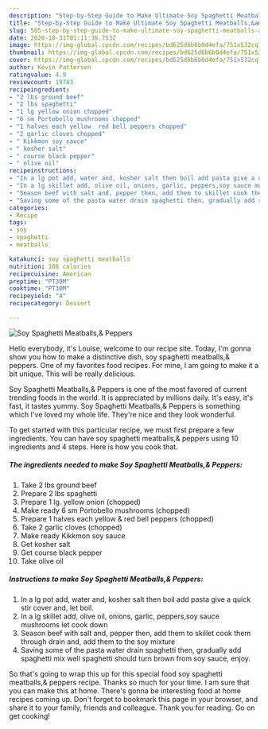 ```yaml
---
description: "Step-by-Step Guide to Make Ultimate Soy Spaghetti Meatballs,&amp;amp; Peppers"
title: "Step-by-Step Guide to Make Ultimate Soy Spaghetti Meatballs,&amp;amp; Peppers"
slug: 505-step-by-step-guide-to-make-ultimate-soy-spaghetti-meatballs-and-amp-peppers
date: 2020-10-31T01:11:36.753Z
image: https://img-global.cpcdn.com/recipes/bd625d6b6b0d4efa/751x532cq70/soy-spaghetti-meatballs-peppers-recipe-main-photo.jpg
thumbnail: https://img-global.cpcdn.com/recipes/bd625d6b6b0d4efa/751x532cq70/soy-spaghetti-meatballs-peppers-recipe-main-photo.jpg
cover: https://img-global.cpcdn.com/recipes/bd625d6b6b0d4efa/751x532cq70/soy-spaghetti-meatballs-peppers-recipe-main-photo.jpg
author: Kevin Patterson
ratingvalue: 4.9
reviewcount: 19783
recipeingredient:
- "2 lbs ground beef"
- "2 lbs spaghetti"
- "1 lg yellow onion chopped"
- "6 sm Portobello mushrooms chopped"
- "1 halves each yellow  red bell peppers chopped"
- "2 garlic cloves chopped"
- " Kikkmon soy sauce"
- " kosher salt"
- " course black pepper"
- " olive oil"
recipeinstructions:
- "In a lg pot add, water and, kosher salt then boil add pasta give a quick stir cover and, let boil."
- "In a lg skillet add, olive oil, onions, garlic, peppers,soy sauce mushrooms let cook down"
- "Season beef with salt and, pepper then, add them to skillet cook them through drain and, add them to the soy mixture"
- "Saving some of the pasta water drain spaghetti then, gradually add spaghetti mix well spaghetti should turn brown from soy sauce, enjoy."
categories:
- Recipe
tags:
- soy
- spaghetti
- meatballs

katakunci: soy spaghetti meatballs 
nutrition: 168 calories
recipecuisine: American
preptime: "PT39M"
cooktime: "PT30M"
recipeyield: "4"
recipecategory: Dessert

---
```



![Soy Spaghetti Meatballs,&amp; Peppers](https://img-global.cpcdn.com/recipes/bd625d6b6b0d4efa/751x532cq70/soy-spaghetti-meatballs-peppers-recipe-main-photo.jpg)

Hello everybody, it's Louise, welcome to our recipe site. Today, I'm gonna show you how to make a distinctive dish, soy spaghetti meatballs,&amp; peppers. One of my favorites food recipes. For mine, I am going to make it a bit unique. This will be really delicious.



Soy Spaghetti Meatballs,&amp; Peppers is one of the most favored of current trending foods in the world. It is appreciated by millions daily. It's easy, it's fast, it tastes yummy. Soy Spaghetti Meatballs,&amp; Peppers is something which I've loved my whole life. They're nice and they look wonderful.


To get started with this particular recipe, we must first prepare a few ingredients. You can have soy spaghetti meatballs,&amp; peppers using 10 ingredients and 4 steps. Here is how you cook that.

<!--inarticleads1-->

##### The ingredients needed to make Soy Spaghetti Meatballs,&amp; Peppers:

1. Take 2 lbs ground beef
1. Prepare 2 lbs spaghetti
1. Prepare 1 lg. yellow onion (chopped)
1. Make ready 6 sm Portobello mushrooms (chopped)
1. Prepare 1 halves each yellow &amp; red bell peppers (chopped)
1. Take 2 garlic cloves (chopped)
1. Make ready  Kikkmon soy sauce
1. Get  kosher salt
1. Get  course black pepper
1. Take  olive oil




<!--inarticleads2-->

##### Instructions to make Soy Spaghetti Meatballs,&amp; Peppers:

1. In a lg pot add, water and, kosher salt then boil add pasta give a quick stir cover and, let boil.
1. In a lg skillet add, olive oil, onions, garlic, peppers,soy sauce mushrooms let cook down
1. Season beef with salt and, pepper then, add them to skillet cook them through drain and, add them to the soy mixture
1. Saving some of the pasta water drain spaghetti then, gradually add spaghetti mix well spaghetti should turn brown from soy sauce, enjoy.




So that's going to wrap this up for this special food soy spaghetti meatballs,&amp; peppers recipe. Thanks so much for your time. I am sure that you can make this at home. There's gonna be interesting food at home recipes coming up. Don't forget to bookmark this page in your browser, and share it to your family, friends and colleague. Thank you for reading. Go on get cooking!
